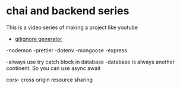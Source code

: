 # chai and backend series

This is a video series of making a project like youtube

- [gitignore generator](https://mrkandreev.name/snippets/gitignore-generator/#Node)

-nodemon
-prettier
-dotenv
-mongoose
-express

-always use try catch block in database
-database is always another continent. So you can use async await

cors- cross origin resource sharing